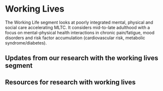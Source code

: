 # Working Lives
The Working Life segment looks at poorly integrated mental, physical and social care accelerating MLTC. It considers mid-to-late adulthood with a focus on mental-physical health interactions in chronic pain/fatigue, mood disorders and risk factor accumulation (cardiovascular risk, metabolic syndrome/diabetes).

## Updates from our research with the working lives segment

## Resources for research with working lives 
